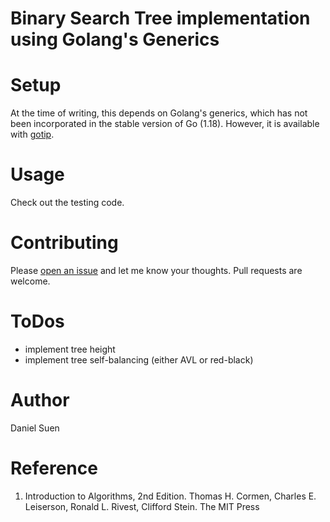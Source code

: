 # Binary Search Tree implementation using Golang's Generics

# Setup

At the time of writing, this depends on Golang's generics, which has not been
incorporated in the stable version of Go (1.18). However, it is available
with [gotip](https://pkg.go.dev/golang.org/dl/gotip).

# Usage

Check out the testing code.

# Contributing

Please [open an issue](https://github.com/ttdsuen/golang-bst/issues)
and let me know your thoughts. Pull requests are welcome.

# ToDos

- implement tree height
- implement tree self-balancing (either AVL or red-black)

# Author

Daniel Suen

# Reference

1. Introduction to Algorithms, 2nd Edition. Thomas H. Cormen, Charles E. Leiserson, Ronald L. Rivest, Clifford Stein. The MIT Press
